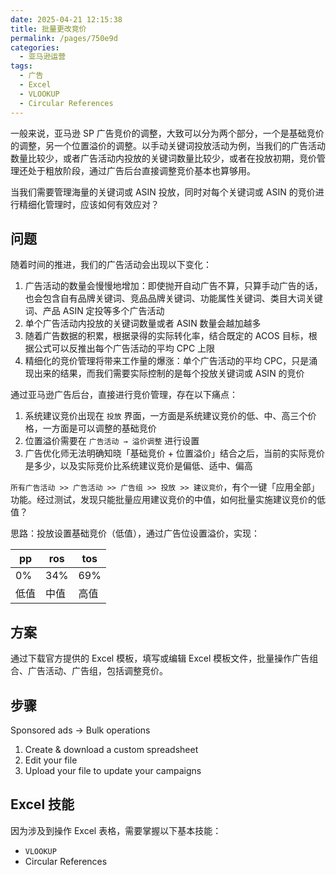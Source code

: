 ```yaml
---
date: 2025-04-21 12:15:38
title: 批量更改竞价
permalink: /pages/750e9d
categories:
  - 亚马逊运营
tags:
  - 广告
  - Excel
  - VLOOKUP
  - Circular References
---
```


一般来说，亚马逊 SP 广告竞价的调整，大致可以分为两个部分，一个是基础竞价的调整，另一个位置溢价的调整。以手动关键词投放活动为例，当我们的广告活动数量比较少，或者广告活动内投放的关键词数量比较少，或者在投放初期，竞价管理还处于粗放阶段，通过广告后台直接调整竞价基本也算够用。

当我们需要管理海量的关键词或 ASIN 投放，同时对每个关键词或 ASIN 的竞价进行精细化管理时，应该如何有效应对？

<!-- more -->

## 问题

随着时间的推进，我们的广告活动会出现以下变化：

1. 广告活动的数量会慢慢地增加：即使抛开自动广告不算，只算手动广告的话，也会包含自有品牌关键词、竞品品牌关键词、功能属性关键词、类目大词关键词、产品 ASIN 定投等多个广告活动
2. 单个广告活动内投放的关键词数量或者 ASIN 数量会越加越多
3. 随着广告数据的积累，根据录得的实际转化率，结合既定的 ACOS 目标，根据公式可以反推出每个广告活动的平均 CPC 上限
4. 精细化的竞价管理将带来工作量的爆涨：单个广告活动的平均 CPC，只是涌现出来的结果，而我们需要实际控制的是每个投放关键词或 ASIN 的竞价

通过亚马逊广告后台，直接进行竞价管理，存在以下痛点：

1. 系统建议竞价出现在 `投放` 界面，一方面是系统建议竞价的低、中、高三个价格，一方面是可以调整的基础竞价
2. 位置溢价需要在 `广告活动 → 溢价调整` 进行设置
3. 广告优化师无法明确知晓「基础竞价 + 位置溢价」结合之后，当前的实际竞价是多少，以及实际竞价比系统建议竞价是偏低、适中、偏高

`所有广告活动 >> 广告活动 >> 广告组 >> 投放 >> 建议竞价`，有个一键「应用全部」功能。经过测试，发现只能批量应用建议竞价的中值，如何批量实施建议竞价的低值？

思路：投放设置基础竞价（低值），通过广告位设置溢价，实现：

| pp   | ros  | tos  |
| ---- | ---- | ---- |
| 0%   | 34%  | 69%  |
| 低值 | 中值 | 高值 |

## 方案

通过下载官方提供的 Excel 模板，填写或编辑 Excel 模板文件，批量操作广告组合、广告活动、广告组，包括调整竞价。

## 步骤

Sponsored ads → Bulk operations

1. Create & download a custom spreadsheet
2. Edit your file
3. Upload your file to update your campaigns

## Excel 技能

因为涉及到操作 Excel 表格，需要掌握以下基本技能：

- `VLOOKUP`
- Circular References
